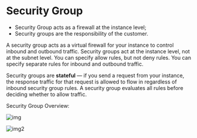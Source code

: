 # Security Group

- Security Group acts as a firewall at the instance level;
- Security groups are the responsibility of the customer.

A security group acts as a virtual firewall for your instance to control inbound and outbound traffic. Security groups act at the instance level, not at the subnet level. You can specify allow rules, but not deny rules. You can specify separate rules for inbound and outbound traffic.

Security groups are **stateful** — if you send a request from your instance, the response traffic for that request is allowed to flow in regardless of inbound security group rules. A security group evaluates all rules before deciding whether to allow traffic.

Security Group Overview:

![img](https://assets-pt.media.datacumulus.com/aws-clf-pt/assets/pt1-q42-i1.jpg)

![img2](https://assets-pt.media.datacumulus.com/aws-clf-pt/assets/pt2-q52-i1.jpg)
